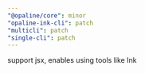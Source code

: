 ```yaml
---
"@opaline/core": minor
"opaline-ink-cli": patch
"multicli": patch
"single-cli": patch
---
```


support jsx, enables using tools like Ink
